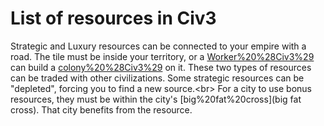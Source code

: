 # List of resources in Civ3

Strategic and Luxury resources can be connected to your empire with a road. The tile must be inside your territory, or a [Worker%20%28Civ3%29](worker) can build a [colony%20%28Civ3%29](colony) on it. These two types of resources can be traded with other civilizations. Some strategic resources can be "depleted", forcing you to find a new source.&lt;br&gt;
For a city to use bonus resources, they must be within the city's [big%20fat%20cross](big fat cross). That city benefits from the resource.